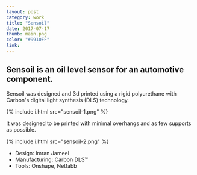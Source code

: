 ```yaml
---
layout: post
category: work
title: "Sensoil"
date: 2017-07-17
thumb: main.png
color: "#9910FF"
link: 
---
```


## Sensoil is an oil level sensor for an automotive component.

Sensoil was designed and 3d printed using a rigid polyurethane with Carbon's digital light synthesis (DLS) technology.

{% include i.html src="sensoil-1.png" %}

It was designed to be printed with minimal overhangs and as few supports as possible. 

{% include i.html src="sensoil-2.png" %}

- Design: Imran Jameel
- Manufacturing: Carbon DLS™
- Tools: Onshape, Netfabb